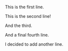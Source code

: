 This is the first line.

This is the second line!

And the third.

And a final fourth line.

I decided to add another line.
